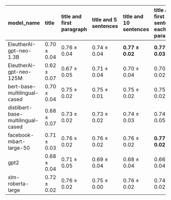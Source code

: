 | model_name                         | title           | title and first paragraph   | title and 5 sentences   | title and 10 sentences   | title and first sentence each paragraph   | raw text        |
|:-----------------------------------|:----------------|:----------------------------|:------------------------|:-------------------------|:------------------------------------------|:----------------|
| EleutherAI-gpt-neo-1.3B            | 0.70 $\pm$ 0.04 | 0.76 $\pm$ 0.04             | 0.74 $\pm$ 0.04         | **0.77 $\pm$ 0.02**      | **0.77 $\pm$ 0.03**                       | 0.76 $\pm$ 0.04 |
| EleutherAI-gpt-neo-125M            | 0.62 $\pm$ 0.07 | 0.67 $\pm$ 0.05             | 0.71 $\pm$ 0.04         | 0.70 $\pm$ 0.04          | 0.70 $\pm$ 0.02                           | 0.68 $\pm$ 0.04 |
| bert-base-multilingual-cased       | 0.70 $\pm$ 0.04 | 0.75 $\pm$ 0.02             | 0.75 $\pm$ 0.01         | 0.75 $\pm$ 0.02          | 0.75 $\pm$ 0.02                           | 0.76 $\pm$ 0.03 |
| distilbert-base-multilingual-cased | 0.68 $\pm$ 0.07 | 0.73 $\pm$ 0.02             | 0.73 $\pm$ 0.02         | 0.74 $\pm$ 0.03          | 0.74 $\pm$ 0.05                           | 0.75 $\pm$ 0.03 |
| facebook-mbart-large-50            | 0.71 $\pm$ 0.03 | 0.76 $\pm$ 0.02             | 0.76 $\pm$ 0.02         | 0.76 $\pm$ 0.02          | **0.77 $\pm$ 0.02**                       | 0.76 $\pm$ 0.01 |
| gpt2                               | 0.68 $\pm$ 0.04 | 0.71 $\pm$ 0.05             | 0.69 $\pm$ 0.04         | 0.68 $\pm$ 0.04          | 0.66 $\pm$ 0.04                           | 0.63 $\pm$ 0.04 |
| xlm-roberta-large                  | 0.72 $\pm$ 0.02 | 0.76 $\pm$ 0.02             | 0.75 $\pm$ 0.00         | 0.76 $\pm$ 0.02          | 0.74 $\pm$ 0.02                           | 0.75 $\pm$ 0.03 |